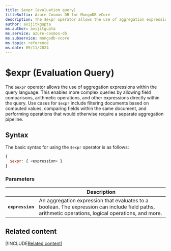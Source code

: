 ```yaml
---
title: $expr (evaluation query)
titleSuffix: Azure Cosmos DB for MongoDB vCore
description: The $expr operator allows the use of aggregation expressions within the query language.
author: avijitkgupta
ms.author: avijitgupta
ms.service: azure-cosmos-db
ms.subservice: mongodb-vcore
ms.topic: reference
ms.date: 09/11/2024
---
```


# $expr (Evaluation Query)

The `$expr` operator allows the use of aggregation expressions within the query language. This enables more complex queries by allowing field comparisons, arithmetic operations, and other expressions directly within the query. Use cases for `$expr` include filtering documents based on computed values, comparing fields within the same document, and performing operations that would otherwise require a separate aggregation pipeline.

## Syntax

The basic syntax for using the `$expr` operator is as follows:

```javascript
{
  $expr: { <expression> }
}
```

### Parameters

| | Description |
| --- | --- |
| **`expression`** | An aggregation expression that evaluates to a boolean. The expression can include field paths, arithmetic operations, logical operations, and more. |

## Related content

[!INCLUDE[Related content](../includes/related-content.md)]
